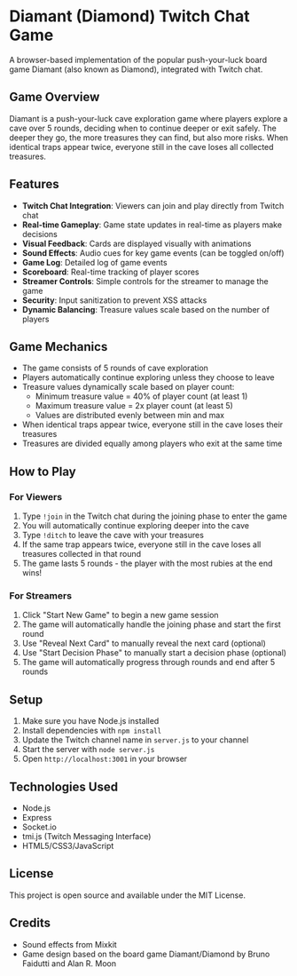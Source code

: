 # Diamant (Diamond) Twitch Chat Game

A browser-based implementation of the popular push-your-luck board game Diamant (also known as Diamond), integrated with Twitch chat.

## Game Overview

Diamant is a push-your-luck cave exploration game where players explore a cave over 5 rounds, deciding when to continue deeper or exit safely. The deeper they go, the more treasures they can find, but also more risks. When identical traps appear twice, everyone still in the cave loses all collected treasures.

## Features

- **Twitch Chat Integration**: Viewers can join and play directly from Twitch chat
- **Real-time Gameplay**: Game state updates in real-time as players make decisions
- **Visual Feedback**: Cards are displayed visually with animations
- **Sound Effects**: Audio cues for key game events (can be toggled on/off)
- **Game Log**: Detailed log of game events
- **Scoreboard**: Real-time tracking of player scores
- **Streamer Controls**: Simple controls for the streamer to manage the game
- **Security**: Input sanitization to prevent XSS attacks
- **Dynamic Balancing**: Treasure values scale based on the number of players

## Game Mechanics

- The game consists of 5 rounds of cave exploration
- Players automatically continue exploring unless they choose to leave
- Treasure values dynamically scale based on player count:
  - Minimum treasure value = 40% of player count (at least 1)
  - Maximum treasure value = 2x player count (at least 5)
  - Values are distributed evenly between min and max
- When identical traps appear twice, everyone still in the cave loses their treasures
- Treasures are divided equally among players who exit at the same time

## How to Play

### For Viewers

1. Type `!join` in the Twitch chat during the joining phase to enter the game
2. You will automatically continue exploring deeper into the cave
3. Type `!ditch` to leave the cave with your treasures
4. If the same trap appears twice, everyone still in the cave loses all treasures collected in that round
5. The game lasts 5 rounds - the player with the most rubies at the end wins!

### For Streamers

1. Click "Start New Game" to begin a new game session
2. The game will automatically handle the joining phase and start the first round
3. Use "Reveal Next Card" to manually reveal the next card (optional)
4. Use "Start Decision Phase" to manually start a decision phase (optional)
5. The game will automatically progress through rounds and end after 5 rounds

## Setup

1. Make sure you have Node.js installed
2. Install dependencies with `npm install`
3. Update the Twitch channel name in `server.js` to your channel
4. Start the server with `node server.js`
5. Open `http://localhost:3001` in your browser

## Technologies Used

- Node.js
- Express
- Socket.io
- tmi.js (Twitch Messaging Interface)
- HTML5/CSS3/JavaScript

## License

This project is open source and available under the MIT License.

## Credits

- Sound effects from Mixkit
- Game design based on the board game Diamant/Diamond by Bruno Faidutti and Alan R. Moon 